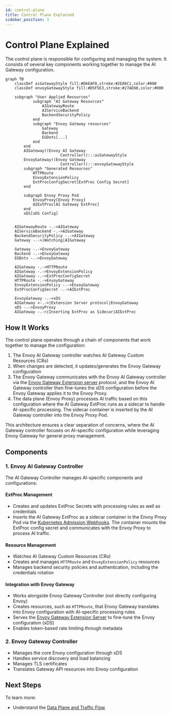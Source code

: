 ```yaml
---
id: control-plane
title: Control Plane Explained
sidebar_position: 3
---
```


# Control Plane Explained

The control plane is responsible for configuring and managing the system. It consists of several key components working together to manage the AI Gateway configuration.

```mermaid
graph TB
    classDef aiGatewayStyle fill:#D6EAF8,stroke:#2E86C1,color:#000
    classDef envoyGatewayStyle fill:#D5F5E3,stroke:#27AE60,color:#000

    subgraph "User Applied Resources"
            subgraph "AI Gateway Resources"
                AIGatewayRoute
                AIServiceBackend
                BackendSecurityPolicy
            end
            subgraph "Envoy Gateway resources"
                Gateway
                Backend
                EGDots[...]
            end
        end
        AIGateway((Envoy AI Gateway
                        Controller)):::aiGatewayStyle
        EnvoyGateway((Envoy Gateway
                        Controller)):::envoyGatewayStyle
        subgraph "Generated Resources"
            HTTPRoute
            EnvoyExtensionPolicy
            ExtProcConfigSecret[ExtProc Config Secret]
        end

        subgraph Envoy Proxy Pod
            EnvoyProxy[Envoy Proxy]
            AIExtProc[AI Gateway ExtProc]
        end
        xDS[xDS Config]


    AIGatewayRoute -.->AIGateway
    AIServiceBackend -.->AIGateway
    BackendSecurityPolicy -.->AIGateway
    Gateway -.->|Watching|AIGateway

    Gateway -.->EnvoyGateway
    Backend -.->EnvoyGateway
    EGDots -.->EnvoyGateway

    AIGateway -.->HTTPRoute
    AIGateway -.->EnvoyExtensionPolicy
    AIGateway -.->ExtProcConfigSecret
    HTTPRoute -.->EnvoyGateway
    EnvoyExtensionPolicy -.->EnvoyGateway
    ExtProcConfigSecret -.->AIExtProc

    EnvoyGateway -.->xDS
    AIGateway <-.->|Extension Server protocol|EnvoyGateway
    xDS -.->EnvoyProxy
    AIGateway -.->|Inserting ExtProc as Sidecar|AIExtProc
```

## How It Works

The control plane operates through a chain of components that work together to manage the configuration:

1. The Envoy AI Gateway controller watches AI Gateway Custom Resources (CRs)
2. When changes are detected, it updates/generates the Envoy Gateway configuration
3. The Envoy Gateway communicates with the Envoy AI Gateway controller via the [Envoy Gateway Extension server](https://gateway.envoyproxy.io/docs/tasks/extensibility/extension-server/) protocol, and the Envoy AI Gateway controller then fine-tunes the xDS configuration before the Envoy Gateway applies it to the Envoy Proxy.
4. The data plane (Envoy Proxy) processes AI traffic based on this configuration where the AI Gateway ExtProc runs as a sidecar to handle AI-specific processing. The sidecar container is inserted by the AI Gateway controller into the Envoy Proxy Pod.

This architecture ensures a clear separation of concerns, where the AI Gateway controller focuses on AI-specific configuration while leveraging Envoy Gateway for general proxy management.

## Components

### 1. Envoy AI Gateway Controller
The AI Gateway Controller manages AI-specific components and configurations:

#### ExtProc Management
- Creates and updates ExtProc Secrets with processing rules as well as credentials
- Inserts the AI Gateway ExtProc as a sidecar container in the Envoy Proxy Pod via the [Kubernetes Admission Webhooks](https://kubernetes.io/docs/reference/access-authn-authz/extensible-admission-controllers/). The container mounts the ExtProc config secret and communicates with the Envoy Proxy to process AI traffic.

#### Resource Management
- Watches AI Gateway Custom Resources (CRs)
- Creates and manages `HTTPRoute` and `EnvoyExtensionPolicy` resources
- Manages backend security policies and authentication, including the credentials rotation

#### Integration with Envoy Gateway
- Works alongside Envoy Gateway Controller (not directly configuring Envoy)
- Creates resources, such as `HTTPRoute`, that Envoy Gateway translates into Envoy configuration with AI-specific processing rules
- Serves the [Envoy Gateway Extension Server](https://gateway.envoyproxy.io/docs/tasks/extensibility/extension-server/) to fine-tune the Envoy configuration (xDS)
- Enables token-based rate limiting through metadata

### 2. Envoy Gateway Controller
- Manages the core Envoy configuration through xDS
- Handles service discovery and load balancing
- Manages TLS certificates
- Translates Gateway API resources into Envoy configuration

## Next Steps

To learn more:
- Understand the [Data Plane and Traffic Flow](./data-plane.md)
